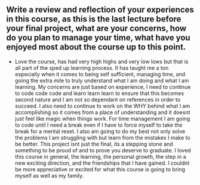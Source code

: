 ## Write a review and reflection of your experiences in this course, as this is the last lecture before your final project, what are your concerns, how do you plan to manage your time, what have you enjoyed most about the course up to this point.
* Love the course, has had very high highs and very low lows but that is all part of the sped up learning process. It has taught me a ton especially when it comes to being self sufficient, managing time, and going the extra mile to truly understand what I am doing and what I am learning.
My concerns are just based on experience, I need to continue to code code code and learn learn learn to ensure that this becomes second nature and I am not so dependant on references in order to succeed. I also need to continue to work on the WHY behind what I am accomplishing so it comes from a place of understanding and it doesnt just feel like magic when things work.
For time management I am going to code until I need a break even if I have to force myself to take the break for a mental reset. I also am going to do my best not only solve the problems I am struggling with but learn from the mistakes I make to be better. This project isnt just the final, its a stepping stone and something to be proud of and to prove you deserve to graduate. 
I loved this course in general, the learning, the personal growth, the step in a new exciting direction, and the friendships that I have gained. I couldnt be more appreciative or excited for what this course is going to bring myself as well as my family.